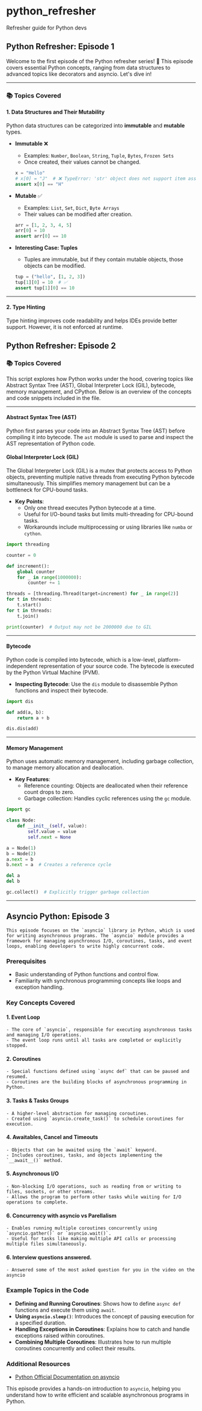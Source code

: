 # python_refresher
Refresher guide for Python devs




## Python Refresher: Episode 1

Welcome to the first episode of the Python refresher series! 🚀 This episode covers essential Python concepts, ranging from data structures to advanced topics like decorators and asyncio. Let's dive in!

---

### 📚 Topics Covered

#### 1. **Data Structures and Their Mutability**
Python data structures can be categorized into **immutable** and **mutable** types.

- **Immutable** ❌
    - Examples: `Number`, `Boolean`, `String`, `Tuple`, `Bytes`, `Frozen Sets`
    - Once created, their values cannot be changed.
    ```python
    x = "Hello"
    # x[0] = "J"  # ❌ TypeError: 'str' object does not support item assignment
    assert x[0] == "H"
    ```

- **Mutable** ✅
    - Examples: `List`, `Set`, `Dict`, `Byte Arrays`
    - Their values can be modified after creation.
    ```python
    arr = [1, 2, 3, 4, 5]
    arr[0] = 10
    assert arr[0] == 10
    ```

- **Interesting Case: Tuples**
    - Tuples are immutable, but if they contain mutable objects, those objects can be modified.
    ```python
    tup = ("hello", [1, 2, 3])
    tup[1][0] = 10  # ✅
    assert tup[1][0] == 10
    ```

---

#### 2. **Type Hinting**
Type hinting improves code readability and helps IDEs provide better support. However, it is not enforced at runtime.


## Python Refresher: Episode 2

### 📚 Topics Covered

This script explores how Python works under the hood, covering topics like Abstract Syntax Tree (AST), Global Interpreter Lock (GIL), bytecode, memory management, and CPython. Below is an overview of the concepts and code snippets included in the file.

---

#### **Abstract Syntax Tree (AST)**

Python first parses your code into an Abstract Syntax Tree (AST) before compiling it into bytecode. The `ast` module is used to parse and inspect the AST representation of Python code.


#### **Global Interpreter Lock (GIL)**

The Global Interpreter Lock (GIL) is a mutex that protects access to Python objects, preventing multiple native threads from executing Python bytecode simultaneously. This simplifies memory management but can be a bottleneck for CPU-bound tasks.

- **Key Points**:
    - Only one thread executes Python bytecode at a time.
    - Useful for I/O-bound tasks but limits multi-threading for CPU-bound tasks.
    - Workarounds include multiprocessing or using libraries like `numba` or `cython`.

```python
import threading

counter = 0

def increment():
    global counter
    for _ in range(1000000):
        counter += 1

threads = [threading.Thread(target=increment) for _ in range(2)]
for t in threads:
    t.start()
for t in threads:
    t.join()

print(counter)  # Output may not be 2000000 due to GIL
```

---

#### **Bytecode**

Python code is compiled into bytecode, which is a low-level, platform-independent representation of your source code. The bytecode is executed by the Python Virtual Machine (PVM).

- **Inspecting Bytecode**:
    Use the `dis` module to disassemble Python functions and inspect their bytecode.

```python
import dis

def add(a, b):
    return a + b

dis.dis(add)
```

---

#### **Memory Management**

Python uses automatic memory management, including garbage collection, to manage memory allocation and deallocation.

- **Key Features**:
    - Reference counting: Objects are deallocated when their reference count drops to zero.
    - Garbage collection: Handles cyclic references using the `gc` module.

```python
import gc

class Node:
    def __init__(self, value):
        self.value = value
        self.next = None

a = Node(1)
b = Node(2)
a.next = b
b.next = a  # Creates a reference cycle

del a
del b

gc.collect()  # Explicitly trigger garbage collection
```

---


## Asyncio Python: Episode 3

```
This episode focuses on the `asyncio` library in Python, which is used for writing asynchronous programs. The `asyncio` module provides a framework for managing asynchronous I/O, coroutines, tasks, and event loops, enabling developers to write highly concurrent code.
```
### Prerequisites

- Basic understanding of Python functions and control flow.
- Familiarity with synchronous programming concepts like loops and exception handling. 


### Key Concepts Covered

#### 1. **Event Loop**
    - The core of `asyncio`, responsible for executing asynchronous tasks and managing I/O operations.
    - The event loop runs until all tasks are completed or explicitly stopped.

#### 2. **Coroutines**
    - Special functions defined using `async def` that can be paused and resumed.
    - Coroutines are the building blocks of asynchronous programming in Python.

#### 3. **Tasks & Tasks Groups**
    - A higher-level abstraction for managing coroutines.
    - Created using `asyncio.create_task()` to schedule coroutines for execution.

#### 4. **Awaitables, Cancel and Timeouts**
    - Objects that can be awaited using the `await` keyword.
    - Includes coroutines, tasks, and objects implementing the `__await__()` method.

#### 5. **Asynchronous I/O**
    - Non-blocking I/O operations, such as reading from or writing to files, sockets, or other streams.
    - Allows the program to perform other tasks while waiting for I/O operations to complete.

#### 6. **Concurrency with asyncio vs Parellalism**
    - Enables running multiple coroutines concurrently using `asyncio.gather()` or `asyncio.wait()`.
    - Useful for tasks like making multiple API calls or processing multiple files simultaneously.

#### 6. **Interview questions answered.**
    - Answered some of the most asked question for you in the video on the asyncio

### Example Topics in the Code


- **Defining and Running Coroutines**: Shows how to define `async def` functions and execute them using `await`.
- **Using `asyncio.sleep()`**: Introduces the concept of pausing execution for a specified duration.
- **Handling Exceptions in Coroutines**: Explains how to catch and handle exceptions raised within coroutines.
- **Combining Multiple Coroutines**: Illustrates how to run multiple coroutines concurrently and collect their results.



### Additional Resources

- [Python Official Documentation on asyncio](https://docs.python.org/3/library/asyncio.html)


This episode provides a hands-on introduction to `asyncio`, helping you understand how to write efficient and scalable asynchronous programs in Python.